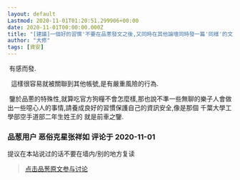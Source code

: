 ```yaml
---
layout: default
Lastmod: 2020-11-01T01:20:51.299906+00:00
date: 2020-11-01T00:00:00.000Z
title: "[建議]一個好的習慣'不要在品蔥發文之後,又同時在其他論壇同時發一篇'同樣'的文章'"
author: "大修"
tags: [資安]
---
```


 有感而發.  
  
  這樣很容易就被關聯到其他帳號,是有嚴重風險的行為.  
  
 鑒於品蔥的特殊性,就算吃官方狗糧不會怎麼樣,那也說不準一些無聊的樂子人會做出一些噁心人的事情,請養成良好的習慣保護自己的資訊安全,像是那個 千葉大學工學部空手道部二年生姓王的 就是前車之鑒.

            
### 品葱用户 **恶俗克星张祥如** 评论于 2020-11-01
        
提议在本站说过的话不要在墙内/别的地方复读
        






> [点击品葱原文参与讨论](https://pincong.rocks/article/25712)

